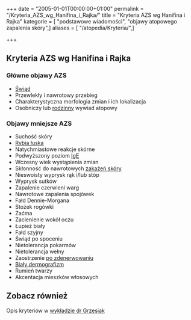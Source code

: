 +++
date = "2005-01-01T00:00:00+01:00"
permalink = "/Kryteria_AZS_wg_Hanifina_i_Rajka/"
title = "Kryteria AZS wg Hanifina i Rajka"
kategorie = [ "podstawowe wiadomości", "objawy atopowego zapalenia skóry",]
aliases = [ "/atopedia/Kryteria/",]

+++

Kryteria AZS wg Hanifina i Rajka
--------------------------------

### Główne objawy AZS

-   [Świąd](/atopedia/Świąd "wikilink")
-   Przewlekły i nawrotowy przebieg
-   Charakterystyczna morfologia zmian i ich lokalizacja
-   Osobniczy lub [rodzinny](/atopedia/obciążenie_genetyczne "wikilink") wywiad atopowy

### Objawy mniejsze AZS

-   Suchość skóry
-   [Rybia łuska](/atopedia/Rybia_łuska "wikilink")
-   Natychmiastowe reakcje skórne
-   Podwyższony poziom [IgE](/atopedia/IgE "wikilink")
-   Wczesny wiek wystąpienia zmian
-   Skłonność do nawrotowych [zakażeń skóry](/atopedia/infekcja_skóry "wikilink")
-   Nieswoisty wyprysk rąk i/lub stóp
-   Wyprysk sutków
-   Zapalenie czerwieni warg
-   Nawrotowe zapalenia spojówek
-   Fałd Dennie-Morgana
-   Stożek rogówki
-   Zaćma
-   Zacienienie wokół oczu
-   Łupież biały
-   Fałd szyjny
-   Świąd po spoceniu
-   Nietolerancja pokarmów
-   Nietolerancja wełny
-   Zaostrzenie [po zdenerwowaniu](/atopedia/stres "wikilink")
-   [Biały dermografizm](/atopedia/Biały_dermografizm "wikilink")
-   Rumień twarzy
-   Akcentacja mieszków włosowych

Zobacz również
--------------

Opis kryteriów w [wykładzie dr Grzesiak](/Wykład_dr_Ireny_Grzesiak#Dodatkowe_kryteria "wikilink")
